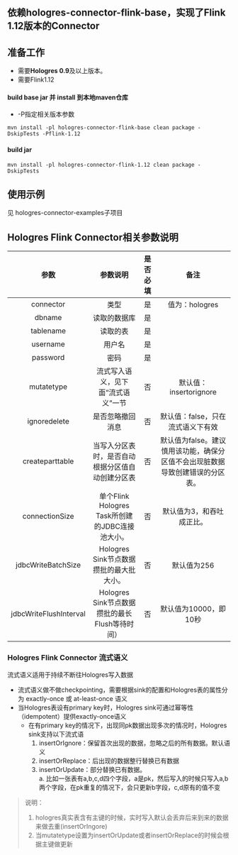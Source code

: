 ## 依赖hologres-connector-flink-base，实现了Flink 1.12版本的Connector

## 准备工作
- 需要**Hologres 0.9**及以上版本。
- 需要Flink1.12

#### build base jar 并 install 到本地maven仓库
  - -P指定相关版本参数

  ```
  mvn install -pl hologres-connector-flink-base clean package -DskipTests -Pflink-1.12
  ```

#### build jar

  ```
  mvn install -pl hologres-connector-flink-1.12 clean package -DskipTests
  ```

## 使用示例

见 hologres-connector-examples子项目

## Hologres Flink Connector相关参数说明

| 参数 | 参数说明 | 是否必填 | 备注 |
| :---: | :---: | :---: | :---: |
| connector | 类型 | 是 | 值为：hologres |
| dbname | 读取的数据库 | 是 |  |
| tablename | 读取的表 | 是 |  |
| username | 用户名 | 是 |  |
| password | 密码 | 是 |  |
| mutatetype | 流式写入语义，见下面“流式语义”一节<br /> | 否 | 默认值：insertorignore |
| ignoredelete | 是否忽略撤回消息 | 否 | 默认值：false，只在流式语义下有效 |
| createparttable| 当写入分区表时，是否自动根据分区值自动创建分区表 | 否|默认值为false。建议慎用该功能，确保分区值不会出现脏数据导致创建错误的分区表。|
| connectionSize| 单个Flink Hologres Task所创建的JDBC连接池大小。|否|默认值为3，和吞吐成正比。|
| jdbcWriteBatchSize| Hologres Sink节点数据攒批的最大批大小。|否|默认值为256|
| jdbcWriteFlushInterval |Hologres Sink节点数据攒批的最长Flush等待时间）|否|默认值为10000，即10秒|

### Hologres Flink Connector 流式语义

流式语义适用于持续不断往Hologres写入数据

- 流式语义做不做checkpointing，需要根据sink的配置和Hologres表的属性分为 exactly-once 或 at-least-once 语义
- 当Hologres表设有primary key时，Hologres sink可通过幂等性（idempotent）提供exactly-once语义
  - 在有primary key的情况下，出现同pk数据出现多次的情况时，Hologres sink支持以下流式语
    1. insertOrIgnore：保留首次出现的数据，忽略之后的所有数据。默认语义
    1. insertOrReplace：后出现的数据整行替换已有数据
    1. insertOrUpdate：部分替换已有数据。<br />a. 比如一张表有a,b,c,d四个字段，a是pk，然后写入的时候只写入a,b两个字段，在pk重复的情况下，会只更新b字段，c,d原有的值不变

> 说明：
> 1. hologres真实表含有主键的时候，实时写入默认会丢弃后来到来的数据来做去重(insertOrIngore)
> 2. 当mutatetype设置为insertOrUpdate或者insertOrReplace的时候会根据主键做更新
